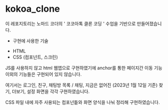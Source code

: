 # kokoa_clone

이 레포지토리는 노마드 코더의 ' 코코아톡 클론 코딩 ' 수업을 기반으로 만들어졌습니다.

* 구현에 사용한 기술

- HTML
- CSS (컴포넌트, 스크린)


JS를 사용하지 않고 html 웹앱으로 구현하였기에 anchor를 통한 페이지간 이동 기능 이외의 기능들은 구현되어 있지 않습니다.

여기서는 
로그인, 친구, 채팅방 목록 / 채팅, 지금은 없어진 (2023년 1월 12일 기준) 찾기, 더보기, 설정 화면을 각각 구현하였습니다. 

CSS 파일 내에 자주 사용되는 컴포넌틑와 화면 양식을 나눠 정리해 구현하였습니다.


